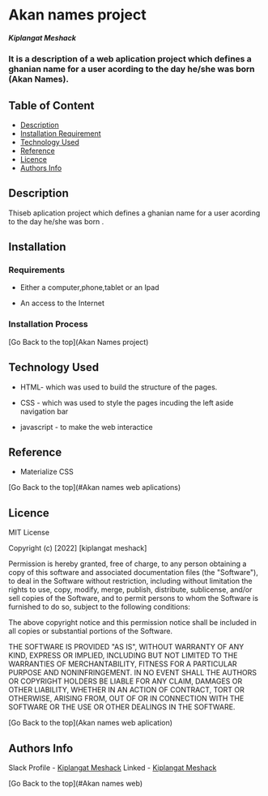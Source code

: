# Akan names project

##### Kiplangat Meshack

### It is a description of a web aplication project which defines a ghanian name for a user acording to the day he/she was born (Akan Names).

## Table of Content

- [Description](#description)
- [Installation Requirement](#Installation)
- [Technology Used](#technology-used)
- [Reference](#reference)
- [Licence](#licence)
- [Authors Info](#author-Info)

## Description

<p>Thiseb aplication project which defines a ghanian name for a user acording to the day he/she was born
.</p>

## Installation

### Requirements

- Either a computer,phone,tablet or an Ipad

- An access to the Internet

### Installation Process

[Go Back to the top](Akan Names project)

## Technology Used

- HTML- which was used to build the structure of the pages.

- CSS - which was used to style the pages incuding the left aside navigation bar

- javascript - to make the web interactice

## Reference

- Materialize CSS

[Go Back to the top](#Akan names web aplications)

## Licence

MIT License

Copyright (c) [2022] [kiplangat meshack]

Permission is hereby granted, free of charge, to any person obtaining a copy
of this software and associated documentation files (the "Software"), to deal
in the Software without restriction, including without limitation the rights
to use, copy, modify, merge, publish, distribute, sublicense, and/or sell
copies of the Software, and to permit persons to whom the Software is
furnished to do so, subject to the following conditions:

The above copyright notice and this permission notice shall be included in all
copies or substantial portions of the Software.

THE SOFTWARE IS PROVIDED "AS IS", WITHOUT WARRANTY OF ANY KIND, EXPRESS OR
IMPLIED, INCLUDING BUT NOT LIMITED TO THE WARRANTIES OF MERCHANTABILITY,
FITNESS FOR A PARTICULAR PURPOSE AND NONINFRINGEMENT. IN NO EVENT SHALL THE
AUTHORS OR COPYRIGHT HOLDERS BE LIABLE FOR ANY CLAIM, DAMAGES OR OTHER
LIABILITY, WHETHER IN AN ACTION OF CONTRACT, TORT OR OTHERWISE, ARISING FROM,
OUT OF OR IN CONNECTION WITH THE SOFTWARE OR THE USE OR OTHER DEALINGS IN THE
SOFTWARE.

[Go Back to the top](Akan names web aplication)

## Authors Info

Slack Profile - [Kiplangat Meshack](https://moringaclassroom.slack.com/team/U02TWD73YSE)
Linked - [Kiplangat Meshack](https://www.linkedin.com/in/kiplangat-meshack-411598216/)

[Go Back to the top](#Akan names web)
